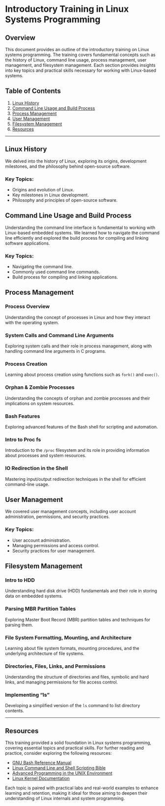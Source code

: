 # Introductory Training in Linux Systems Programming

## Overview

This document provides an outline of the introductory training on Linux systems programming. The training covers fundamental concepts such as the history of Linux, command line usage, process management, user management, and filesystem management. Each section provides insights into key topics and practical skills necessary for working with Linux-based systems.

## Table of Contents

1. [Linux History](#linux-history)
2. [Command Line Usage and Build Process](#command-line-usage-and-build-process)
3. [Process Management](#process-management)
4. [User Management](#user-management)
5. [Filesystem Management](#filesystem-management)
6. [Resources](#resources)

---

## Linux History

We delved into the history of Linux, exploring its origins, development milestones, and the philosophy behind open-source software.

### Key Topics:
- Origins and evolution of Linux.
- Key milestones in Linux development.
- Philosophy and principles of open-source software.

## Command Line Usage and Build Process

Understanding the command line interface is fundamental to working with Linux-based embedded systems. We learned how to navigate the command line efficiently and explored the build process for compiling and linking software applications.

### Key Topics:
- Navigating the command line.
- Commonly used command line commands.
- Build process for compiling and linking applications.

## Process Management

### Process Overview

Understanding the concept of processes in Linux and how they interact with the operating system.

### System Calls and Command Line Arguments

Exploring system calls and their role in process management, along with handling command line arguments in C programs.

### Process Creation

Learning about process creation using functions such as `fork()` and `exec()`.

### Orphan & Zombie Processes

Understanding the concepts of orphan and zombie processes and their implications on system resources.

### Bash Features

Exploring advanced features of the Bash shell for scripting and automation.

### Intro to Proc fs

Introduction to the `/proc` filesystem and its role in providing information about processes and system resources.

### IO Redirection in the Shell

Mastering input/output redirection techniques in the shell for efficient command-line usage.

## User Management

We covered user management concepts, including user account administration, permissions, and security practices.

### Key Topics:
- User account administration.
- Managing permissions and access control.
- Security practices for user management.

## Filesystem Management

### Intro to HDD

Understanding hard disk drive (HDD) fundamentals and their role in storing data on embedded systems.

### Parsing MBR Partition Tables

Exploring Master Boot Record (MBR) partition tables and techniques for parsing them.

### File System Formatting, Mounting, and Architecture

Learning about file system formats, mounting procedures, and the underlying architecture of file systems.

### Directories, Files, Links, and Permissions

Understanding the structure of directories and files, symbolic and hard links, and managing permissions for file access control.

### Implementing “ls”

Developing a simplified version of the `ls` command to list directory contents.

---

## Resources

This training provided a solid foundation in Linux systems programming, covering essential topics and practical skills. For further reading and practice, consider exploring the following resources:

- [GNU Bash Reference Manual](https://www.gnu.org/software/bash/manual/bash.html)
- [Linux Command Line and Shell Scripting Bible](https://www.wiley.com/en-us/Linux+Command+Line+and+Shell+Scripting+Bible,+3rd+Edition-p-9781118983843)
- [Advanced Programming in the UNIX Environment](https://www.apuebook.com/)
- [Linux Kernel Documentation](https://www.kernel.org/doc/html/latest/)

Each topic is paired with practical labs and real-world examples to enhance learning and retention, making it ideal for those aiming to deepen their understanding of Linux internals and system programming.
